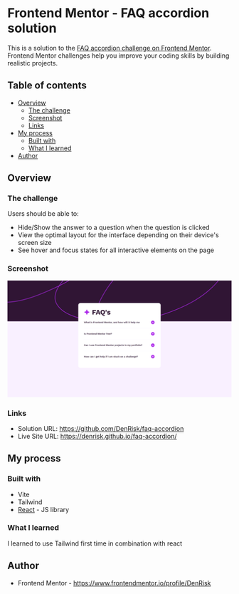 # Frontend Mentor - FAQ accordion solution

This is a solution to the [FAQ accordion challenge on Frontend Mentor](https://www.frontendmentor.io/challenges/faq-accordion-wyfFdeBwBz). Frontend Mentor challenges help you improve your coding skills by building realistic projects. 

## Table of contents

- [Overview](#overview)
  - [The challenge](#the-challenge)
  - [Screenshot](#screenshot)
  - [Links](#links)
- [My process](#my-process)
  - [Built with](#built-with)
  - [What I learned](#what-i-learned)
- [Author](#author)

## Overview

### The challenge

Users should be able to:

- Hide/Show the answer to a question when the question is clicked
- View the optimal layout for the interface depending on their device's screen size
- See hover and focus states for all interactive elements on the page

### Screenshot

![](./src/assets/screenshots/fac_accordion.png)

### Links

- Solution URL: https://github.com/DenRisk/faq-accordion
- Live Site URL: https://denrisk.github.io/faq-accordion/

## My process

### Built with

- Vite
- Tailwind
- [React](https://reactjs.org/) - JS library

### What I learned

I learned to use Tailwind first time in combination with react

## Author

- Frontend Mentor - https://www.frontendmentor.io/profile/DenRisk